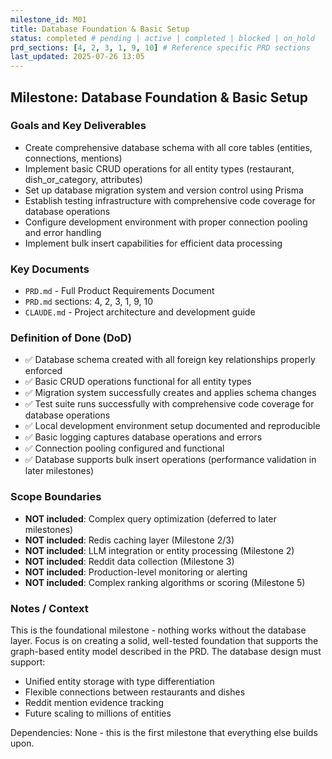 ```yaml
---
milestone_id: M01
title: Database Foundation & Basic Setup
status: completed # pending | active | completed | blocked | on_hold
prd_sections: [4, 2, 3, 1, 9, 10] # Reference specific PRD sections
last_updated: 2025-07-26 13:05
---
```


## Milestone: Database Foundation & Basic Setup

### Goals and Key Deliverables

- Create comprehensive database schema with all core tables (entities, connections, mentions)
- Implement basic CRUD operations for all entity types (restaurant, dish_or_category, attributes)
- Set up database migration system and version control using Prisma
- Establish testing infrastructure with comprehensive code coverage for database operations
- Configure development environment with proper connection pooling and error handling
- Implement bulk insert capabilities for efficient data processing

### Key Documents

- `PRD.md` - Full Product Requirements Document
- `PRD.md` sections: 4, 2, 3, 1, 9, 10
- `CLAUDE.md` - Project architecture and development guide

### Definition of Done (DoD)

- ✅ Database schema created with all foreign key relationships properly enforced
- ✅ Basic CRUD operations functional for all entity types
- ✅ Migration system successfully creates and applies schema changes
- ✅ Test suite runs successfully with comprehensive code coverage for database operations
- ✅ Local development environment setup documented and reproducible
- ✅ Basic logging captures database operations and errors
- ✅ Connection pooling configured and functional
- ✅ Database supports bulk insert operations (performance validation in later milestones)

### Scope Boundaries

- **NOT included**: Complex query optimization (deferred to later milestones)
- **NOT included**: Redis caching layer (Milestone 2/3)
- **NOT included**: LLM integration or entity processing (Milestone 2)
- **NOT included**: Reddit data collection (Milestone 3)
- **NOT included**: Production-level monitoring or alerting
- **NOT included**: Complex ranking algorithms or scoring (Milestone 5)

### Notes / Context

This is the foundational milestone - nothing works without the database layer. Focus is on creating a solid, well-tested foundation that supports the graph-based entity model described in the PRD. The database design must support:

- Unified entity storage with type differentiation
- Flexible connections between restaurants and dishes
- Reddit mention evidence tracking
- Future scaling to millions of entities

Dependencies: None - this is the first milestone that everything else builds upon.
